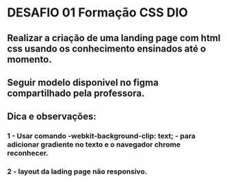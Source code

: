 # DESAFIO 01 Formação CSS DIO

## Realizar a criação de uma landing page com html css usando os conhecimento ensinados até o momento. 

## Seguir modelo disponivel no figma compartilhado pela professora. 

## Dica e observações:

### 1 - Usar comando -webkit-background-clip: text;    - para adicionar gradiente no texto e o navegador chrome reconhecer. 

### 2 - layout da lading page não responsivo. 

